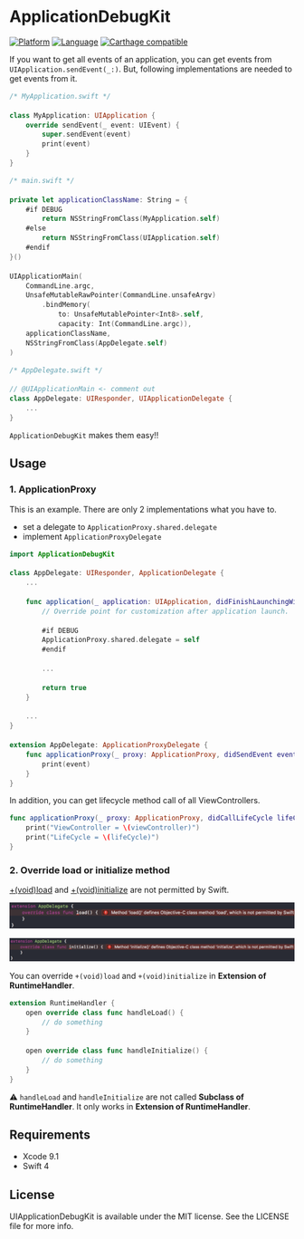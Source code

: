 # ApplicationDebugKit

[![Platform](http://img.shields.io/badge/platform-ios-blue.svg?style=flat)](https://developer.apple.com/iphone/index.action)
[![Language](http://img.shields.io/badge/language-swift-brightgreen.svg?style=flat)](https://developer.apple.com/swift)
[![Carthage compatible](https://img.shields.io/badge/Carthage-compatible-4BC51D.svg?style=flat)](https://github.com/Carthage/Carthage)

If you want to get all events of an application, you can get events from `UIApplication.sendEvent(_:)`. But, following implementations are needed to get events from it.

```swift
/* MyApplication.swift */

class MyApplication: UIApplication {
    override sendEvent(_ event: UIEvent) {
        super.sendEvent(event)
        print(event)
    }
}
```

```swift
/* main.swift */

private let applicationClassName: String = {
    #if DEBUG
        return NSStringFromClass(MyApplication.self)
    #else
        return NSStringFromClass(UIApplication.self)
    #endif
}()

UIApplicationMain(
    CommandLine.argc,
    UnsafeMutableRawPointer(CommandLine.unsafeArgv)
        .bindMemory(
            to: UnsafeMutablePointer<Int8>.self,
            capacity: Int(CommandLine.argc)),
    applicationClassName,
    NSStringFromClass(AppDelegate.self)
)
```

```swift
/* AppDelegate.swift */

// @UIApplicationMain <- comment out
class AppDelegate: UIResponder, UIApplicationDelegate {
    ...
}
```

`ApplicationDebugKit` makes them easy!!

## Usage

### 1. ApplicationProxy

This is an example. There are only 2 implementations what you have to.

- set a delegate to `ApplicationProxy.shared.delegate`
- implement `ApplicationProxyDelegate`

```swift
import ApplicationDebugKit

class AppDelegate: UIResponder, ApplicationDelegate {
    ...

    func application(_ application: UIApplication, didFinishLaunchingWithOptions launchOptions: [UIApplicationLaunchOptionsKey: Any]?) -> Bool {
        // Override point for customization after application launch.

        #if DEBUG
        ApplicationProxy.shared.delegate = self
        #endif

        ...

        return true
    }

    ...
}

extension AppDelegate: ApplicationProxyDelegate {
    func applicationProxy(_ proxy: ApplicationProxy, didSendEvent event: UIEvent) {
        print(event)
    }
}
```

In addition, you can get lifecycle method call of all ViewControllers.

```swift
func applicationProxy(_ proxy: ApplicationProxy, didCallLifeCycle lifeCycle: ViewControllerLifeCycle, ofViewController viewController: UIViewController) {
    print("ViewController = \(viewController)")
    print("LifeCycle = \(lifeCycle)")
}
```

### 2. Override load or initialize method

[+(void)load](https://developer.apple.com/documentation/objectivec/nsobject/1418815-load) and [+(void)initialize](https://developer.apple.com/documentation/objectivec/nsobject/1418639-initialize) are not permitted by Swift.

![](./Images/load.png)

![](./Images/initialize.png)

You can override `+(void)load` and `+(void)initialize` in **Extension of RuntimeHandler**.

```swift
extension RuntimeHandler {
    open override class func handleLoad() {
        // do something
    }

    open override class func handleInitialize() {
        // do something
    }
}
```

⚠️ `handleLoad` and `handleInitialize` are not called **Subclass of RuntimeHandler**. It only works in **Extension of RuntimeHandler**.

## Requirements

- Xcode 9.1
- Swift 4

## License

UIApplicationDebugKit is available under the MIT license. See the LICENSE file for more info.
